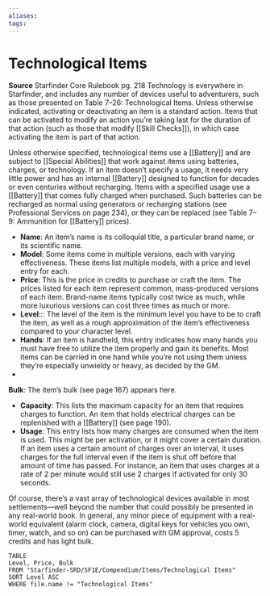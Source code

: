 ```yaml
---
aliases: 
tags: 
---
```


# Technological Items

**Source** Starfinder Core Rulebook pg. 218
Technology is everywhere in Starfinder, and includes any number of devices useful to adventurers, such as those presented on Table 7–26: Technological Items. Unless otherwise indicated, activating or deactivating an item is a standard action. Items that can be activated to modify an action you’re taking last for the duration of that action (such as those that modify [[Skill Checks]]), in which case activating the item is part of that action.  
  
Unless otherwise specified, technological items use a [[Battery]] and are subject to [[Special Abilities]] that work against items using batteries, charges, or technology. If an item doesn’t specify a usage, it needs very little power and has an internal [[Battery]] designed to function for decades or even centuries without recharging. Items with a specified usage use a [[Battery]] that comes fully charged when purchased. Such batteries can be recharged as normal using generators or recharging stations (see Professional Services on page 234), or they can be replaced (see Table 7–9: Ammunition for [[Battery]] prices).

-   **Name**: An item’s name is its colloquial title, a particular brand name, or its scientific name.
-   **Model**: Some items come in multiple versions, each with varying effectiveness. These items list multiple models, with a price and level entry for each.
-   **Price**: This is the price in credits to purchase or craft the item. The prices listed for each item represent common, mass-produced versions of each item. Brand-name items typically cost twice as much, while more luxurious versions can cost three times as much or more.
-   **Level**::: The level of the item is the minimum level you have to be to craft the item, as well as a rough approximation of the item’s effectiveness compared to your character level.
-   **Hands**: If an item is handheld, this entry indicates how many hands you must have free to utilize the item properly and gain its benefits. Most items can be carried in one hand while you’re not using them unless they’re especially unwieldy or heavy, as decided by the GM.
-   
**Bulk**: The item’s bulk (see page 167) appears here.
-   **Capacity**: This lists the maximum capacity for an item that requires charges to function. An item that holds electrical charges can be replenished with a [[Battery]] (see page 190).
-   **Usage**: This entry lists how many charges are consumed when the item is used. This might be per activation, or it might cover a certain duration. If an item uses a certain amount of charges over an interval, it uses charges for the full interval even if the item is shut off before that amount of time has passed. For instance, an item that uses charges at a rate of 2 per minute would still use 2 charges if activated for only 30 seconds.

Of course, there’s a vast array of technological devices available in most settlements—well beyond the number that could possibly be presented in any real-world book. In general, any minor piece of equipment with a real-world equivalent (alarm clock, camera, digital keys for vehicles you own, timer, watch, and so on) can be purchased with GM approval, costs 5 credits and has light bulk.

``` dataview
TABLE
Level, Price, Bulk
FROM "Starfinder-SRD/SF1E/Compendium/Items/Technological Items"
SORT Level ASC
WHERE file.name != "Technological Items"
```
